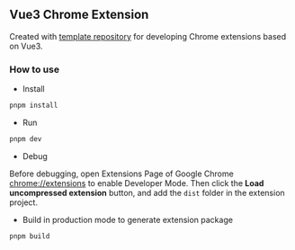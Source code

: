 ## Vue3 Chrome Extension

Created with [template repository](https://github.com/jonny-novikov/vue3-chrome-extension-template) for developing Chrome extensions based on Vue3.

### How to use

- Install

```bash
pnpm install
```

- Run

```bash
pnpm dev
```

- Debug

Before debugging, open Extensions Page of Google Chrome [chrome://extensions](chrome://extensions) to enable Developer Mode. Then click the **Load uncompressed extension** button, and add the `dist` folder in the extension project.

- Build in production mode to generate extension package

```bash
pnpm build
```
